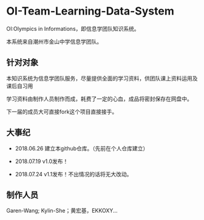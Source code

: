 # OI-Team-Learning-Data-System

OI:Olympics in Informations，即信息学团队知识系统。

本系统来自潮州市金山中学信息学团队。

## 针对对象

本知识系统为信息学团队服务，尽量提供全面的学习资料，供团队课上资料运用及课后自习用

学习资料由制作人员制作而成，耗费了一定的心血，成品将密封保存在网盘中。

下一届的成员大可直接fork这个项目直接接手。

## 大事纪

- 2018.06.26 建立本github仓库。（先前在个人仓库建立）

- 2018.07.19 v1.0发布！

- 2018.07.24 v1.1发布！不出情况的话将无大改动。

## 制作人员

Garen-Wang; Kylin-She；黄宏基，EKKOXY...
